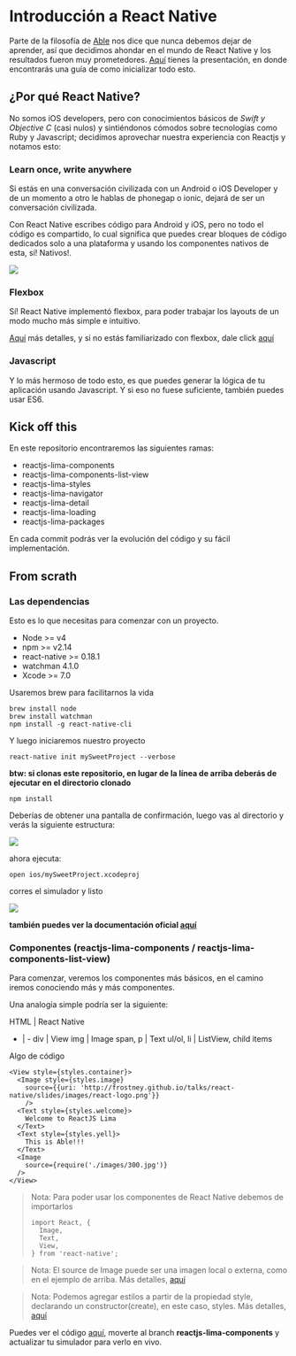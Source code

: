 # Introducción a React Native
Parte de la filosofía de [Able](http://able.co) nos dice que nunca debemos dejar de aprender, así que decidimos ahondar en el mundo de React Native y los resultados fueron muy prometedores.
[Aquí](https://docs.google.com/presentation/d/1nNAv3F9WiSXO9vwszArmsrVBzlUEe3JIFe_3sqjbOtY/edit?usp=sharing) tienes la presentación, en donde encontrarás una guía de como inicializar todo esto.

## ¿Por qué React Native?
No somos iOS developers, pero con conocimientos básicos de *Swift y Objective C* (casi nulos) y sintiéndonos cómodos sobre tecnologías como Ruby y Javascript; decidímos aprovechar nuestra experiencia con Reactjs y notamos esto:

### Learn once, write anywhere
Si estás en una conversación civilizada con un Android o iOS Developer y de un momento a otro le hablas de phonegap o ionic, dejará de ser un conversación civilizada.

Con React Native escribes código para Android y iOS, pero no todo el código es compartido, lo cual significa que puedes crear bloques de código dedicados solo a una plataforma y usando los componentes nativos de esta, sí! Nativos!.

![](http://code.hireart.com/images/20160224/platform-code-b8f9d64a.png)

### Flexbox
Sí! React Native implementó flexbox, para poder trabajar los layouts de un modo mucho más simple e intuitivo.

[Aquí](https://facebook.github.io/react-native/docs/flexbox.html) más detalles, y si no estás familiarizado con flexbox, dale click [aquí](https://css-tricks.com/snippets/css/a-guide-to-flexbox/)

### Javascript
Y lo más hermoso de todo esto, es que puedes generar la lógica de tu aplicación usando Javascript. Y si eso no fuese suficiente, también puedes usar ES6.

## Kick off this
En este repositorio encontraremos las siguientes ramas:

- reactjs-lima-components
- reactjs-lima-components-list-view
- reactjs-lima-styles
- reactjs-lima-navigator
- reactjs-lima-detail
- reactjs-lima-loading
- reactjs-lima-packages

En cada commit podrás ver la evolución del código y su fácil implementación.

## From scrath
### Las dependencias
Esto es lo que necesitas para comenzar con un proyecto.
- Node >= v4
- npm >= v2.14
- react-native >= 0.18.1
- watchman 4.1.0
- Xcode >= 7.0

Usaremos brew para facilitarnos la vida
```
brew install node
brew install watchman
npm install -g react-native-cli
```
Y luego iniciaremos nuestro proyecto
```
react-native init mySweetProject --verbose
```
**btw: si clonas este repositorio, en lugar de la línea de arriba deberás de ejecutar en el directorio clonado**
```
npm install
```
Deberías de obtener una pantalla de confirmación, luego vas al directorio y verás la siguiente estructura:

![](http://imgur.com/tAYKPz2.jpg)

ahora ejecuta:
```
open ios/mySweetProject.xcodeproj
```
corres el simulador y listo

![](http://i.imgur.com/dOKBJeG.jpg)

**también puedes ver la documentación oficial [aquí](https://facebook.github.io/react-native/docs/getting-started.html#content)**

### Componentes (reactjs-lima-components / reactjs-lima-components-list-view)
Para comenzar, veremos los componentes más básicos, en el camino iremos conociendo más y más componentes.

Una analogía simple podría ser la siguiente:

HTML | React Native
- | -
div | View
img | Image
span, p | Text
ul/ol, li | ListView, child items

Algo de código

```
<View style={styles.container}>
  <Image style={styles.image}
    source={{uri: 'http://frostney.github.io/talks/react-native/slides/images/react-logo.png'}}
    />
  <Text style={styles.welcome}>
    Welcome to ReactJS Lima
  </Text>
  <Text style={styles.yell}>
    This is Able!!!
  </Text>
  <Image
    source={require('./images/300.jpg')}
  />
</View>
```

> Nota: Para poder usar los componentes de React Native debemos de importarlos
> ```
> import React, {
>   Image,
>   Text,
>   View,
> } from 'react-native';
> ```

> Nota: El source de Image puede ser una imagen local o externa, como en el ejemplo de arriba. Más detalles, [aquí](https://facebook.github.io/react-native/docs/images.html#content)

> Nota: Podemos agregar estilos a partir de la propiedad style, declarando un constructor(create), en este caso, styles. Más detalles, [aquí](https://facebook.github.io/react-native/docs/style.html#content)

Puedes ver el código [aquí](https://github.com/paulrrdiaz/introduction-to-react-native/blob/reactjs-lima-components/index.ios.js), moverte al branch **reactjs-lima-components** y actualizar tu simulador para verlo en vivo.
